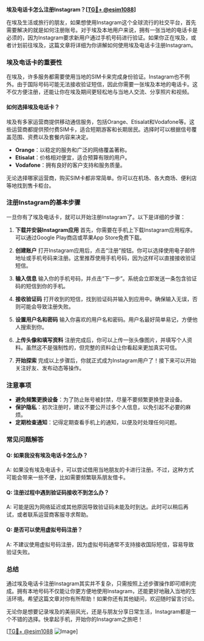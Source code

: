 **埃及电话卡怎么注册Instagram？[[TG💪+ @esim1088](https://t.me/s/esim1088)]**

在埃及生活或旅行的朋友，如果想使用Instagram这个全球流行的社交平台，首先需要解决的就是如何注册账号。对于埃及本地用户来说，拥有一张当地的电话卡是必须的，因为Instagram要求新用户通过手机号码进行验证。如果你正在埃及，或者计划前往埃及，这篇文章将详细为你讲解如何使用埃及电话卡注册Instagram。

### 埃及电话卡的重要性

在埃及，许多服务都需要使用当地的SIM卡来完成身份验证。Instagram也不例外。由于国际号码可能无法接收验证短信，因此你需要一张埃及本地的电话卡。这不仅方便注册，还能让你在埃及期间更轻松地与当地人交流、分享照片和视频。

#### 如何选择埃及电话卡？

埃及有多家运营商提供移动通信服务，包括Orange、Etisalat和Vodafone等。这些运营商都提供预付费SIM卡，适合短期游客和长期居民。选择时可以根据信号覆盖范围、资费以及套餐内容来决定。

- **Orange**：以稳定的服务和广泛的网络覆盖著称。
- **Etisalat**：价格相对便宜，适合预算有限的用户。
- **Vodafone**：拥有良好的客户支持和服务质量。

无论选择哪家运营商，购买SIM卡都非常简单。你可以在机场、各大商场、便利店等地找到售卡柜台。

### 注册Instagram的基本步骤

一旦你有了埃及电话卡，就可以开始注册Instagram了。以下是详细的步骤：

1. **下载并安装Instagram应用**
   首先，你需要在手机上下载Instagram应用程序。可以通过Google Play商店或苹果App Store免费下载。

2. **创建账户**
   打开Instagram应用后，点击“注册”按钮。你可以选择使用电子邮件地址或手机号码来注册。这里推荐使用手机号码，因为这样可以直接接收验证短信。

3. **输入信息**
   输入你的手机号码，并点击“下一步”。系统会立即发送一条包含验证码的短信到你的手机。

4. **接收验证码**
   打开收到的短信，找到验证码并输入到应用中。确保输入无误，否则可能会导致注册失败。

5. **设置用户名和密码**
   输入你喜欢的用户名和密码。用户名最好简单易记，方便他人搜索到你。

6. **上传头像和填写资料**
   注册完成后，你可以上传一张头像图片，并填写个人资料。虽然这不是强制性的，但完整的资料会让你看起来更加真实可信。

7. **开始探索**
   完成以上步骤后，你就正式成为Instagram用户了！接下来可以开始关注好友、发布动态等操作。

### 注意事项

- **避免频繁更换设备**：为了防止账号被封禁，尽量不要频繁更换登录设备。
- **保护隐私**：初次注册时，建议不要公开过多个人信息，以免引起不必要的麻烦。
- **定期检查通知**：记得定期查看手机上的通知，以便及时处理任何问题。

### 常见问题解答

#### Q: 如果我没有埃及电话卡怎么办？
A: 如果没有埃及电话卡，可以尝试借用当地朋友的卡进行注册。不过，这种方式可能会带来一些不便，比如需要频繁联系朋友借卡。

#### Q: 注册过程中遇到验证码接收不到怎么办？
A: 可能是因为网络延迟或其他原因导致验证码未能及时到达。此时可以稍后再试，或者联系运营商客服寻求帮助。

#### Q: 是否可以使用虚拟号码注册？
A: 不建议使用虚拟号码注册，因为虚拟号码通常不支持接收国际短信，容易导致验证失败。

### 总结

通过埃及电话卡注册Instagram其实并不复杂，只需按照上述步骤操作即可顺利完成。拥有本地号码不仅能让你更方便地使用Instagram，还能更好地融入当地的生活环境。希望这篇文章对你有所帮助！如果你还有其他疑问，欢迎随时留言讨论。

无论你是想要记录埃及的美丽风光，还是与朋友分享日常生活，Instagram都是一个不错的选择。快拿起手机，开始你的Instagram之旅吧！

[[TG💪+ @esim1088](https://t.me/s/esim1088) ![Image](https://i.postimg.cc/4NQfJmqS/Snipaste-2025-05-13-00-14-12.png)]